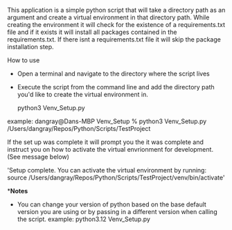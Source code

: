 This application is a simple python script that will take a directory path as an argument and create a virtual environment in that directory path. While creating the environment it will check for the existence of a requirements.txt file and if it exists it will install all packages contained in the requirements.txt. If there isnt a requirements.txt file it will skip the package installation step. 

How to use 
- Open a terminal and navigate to the directory where the script lives
- Execute the script from the command line and add the directory path you'd like to create the virtual environment in. 

  python3 Venv_Setup.py <directorypath>
  
example:
dangray@Dans-MBP Venv_Setup % python3 Venv_Setup.py /Users/dangray/Repos/Python/Scripts/TestProject

If the set up was complete it will prompt you the it was complete and instruct you on how to activate the virtual envrionment for development. (See message below)

'Setup complete. You can activate the virtual environment by running:
source /Users/dangray/Repos/Python/Scripts/TestProject/venv/bin/activate'


***Notes**
- You can change your version of python based on the base default version you are using or by passing in a different version when calling the script.
example:
python3.12 Venv_Setup.py <directorypath> 
